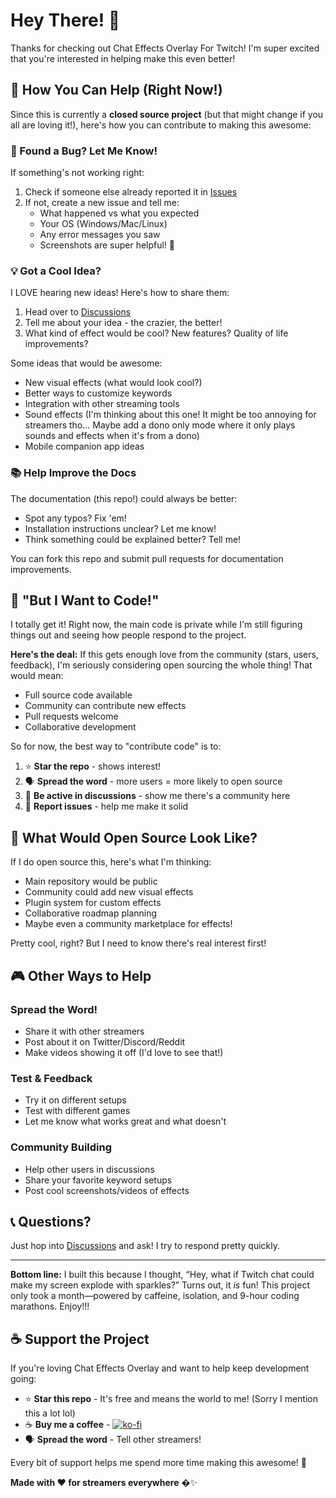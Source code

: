 # Hey There! 👋

Thanks for checking out Chat Effects Overlay For Twitch! I'm super excited that you're interested in helping make this even better!

## 🎉 How You Can Help (Right Now!)

Since this is currently a **closed source project** (but that might change if you all are loving it!), here's how you can contribute to making this awesome:

### 🐛 Found a Bug? Let Me Know!

If something's not working right:
1. Check if someone else already reported it in [Issues](https://github.com/rydaguy101/Chat-Effects-Overlay-For-Twitch/issues)
2. If not, create a new issue and tell me:
   - What happened vs what you expected
   - Your OS (Windows/Mac/Linux)
   - Any error messages you saw
   - Screenshots are super helpful! 📸

### 💡 Got a Cool Idea?

I LOVE hearing new ideas! Here's how to share them:
1. Head over to [Discussions](https://github.com/rydaguy101/Chat-Effects-Overlay-For-Twitch/discussions)
2. Tell me about your idea - the crazier, the better!
3. What kind of effect would be cool? New features? Quality of life improvements?

Some ideas that would be awesome:
- New visual effects (what would look cool?)
- Better ways to customize keywords
- Integration with other streaming tools
- Sound effects (I'm thinking about this one! It might be too annoying for streamers tho... Maybe add a dono only mode where it only plays sounds and effects when it's from a dono)
- Mobile companion app ideas

### 📚 Help Improve the Docs

The documentation (this repo!) could always be better:
- Spot any typos? Fix 'em!
- Installation instructions unclear? Let me know!
- Think something could be explained better? Tell me!

You can fork this repo and submit pull requests for documentation improvements.

## 🤔 "But I Want to Code!"

I totally get it! Right now, the main code is private while I'm still figuring things out and seeing how people respond to the project. 

**Here's the deal:** If this gets enough love from the community (stars, users, feedback), I'm seriously considering open sourcing the whole thing! That would mean:
- Full source code available
- Community can contribute new effects
- Pull requests welcome
- Collaborative development

So for now, the best way to "contribute code" is to:
1. ⭐ **Star the repo** - shows interest!
2. 🗣️ **Spread the word** - more users = more likely to open source
3. 💬 **Be active in discussions** - show me there's a community here
4. 🐛 **Report issues** - help me make it solid

## 🌟 What Would Open Source Look Like?

If I do open source this, here's what I'm thinking:
- Main repository would be public
- Community could add new visual effects  
- Plugin system for custom effects
- Collaborative roadmap planning
- Maybe even a community marketplace for effects!

Pretty cool, right? But I need to know there's real interest first!

## 🎮 Other Ways to Help

### Spread the Word!
- Share it with other streamers
- Post about it on Twitter/Discord/Reddit
- Make videos showing it off (I'd love to see that!)

### Test & Feedback
- Try it on different setups
- Test with different games
- Let me know what works great and what doesn't

### Community Building
- Help other users in discussions
- Share your favorite keyword setups
- Post cool screenshots/videos of effects

## 📞 Questions?

Just hop into [Discussions](https://github.com/rydaguy101/Chat-Effects-Overlay-For-Twitch/discussions) and ask! I try to respond pretty quickly.

---
**Bottom line:** I built this because I thought, “Hey, what if Twitch chat could make my screen explode with sparkles?” Turns out, it *is* fun! This project only took a month—powered by caffeine, isolation, and 9-hour coding marathons. Enjoy!!!

## ☕ Support the Project

If you're loving Chat Effects Overlay and want to help keep development going:

- ⭐ **Star this repo** - It's free and means the world to me! (Sorry I mention this a lot lol)
- ☕ **Buy me a coffee** - [![ko-fi](https://ko-fi.com/img/githubbutton_sm.svg)](https://ko-fi.com/Q5Q01LD6WM)
- 🗣️ **Spread the word** - Tell other streamers!

Every bit of support helps me spend more time making this awesome! 🚀

**Made with ❤️ for streamers everywhere** �✨